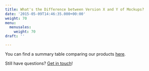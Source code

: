 ```yaml
---
title: What's the Difference between Version X and Y of Mockups?
date: '2015-05-09T14:46:35.000+00:00'
weight: 70
menu:
  menusales:
    weight: 70
draft: ''

---
```


You can find a summary table comparing our products [here](https://balsamiq.com/products/compare/).

Still have questions? [Get in touch](https://balsamiq.com/company/#contactinfo)!